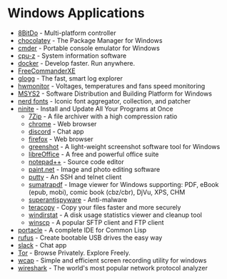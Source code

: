 # Windows Applications


- [8BitDo](https://www.8bitdo.com/) - Multi-platform controller
- [chocolatey](https://chocolatey.org/) - The Package Manager for Windows
- [cmder](https://cmder.app/) - Portable console emulator for Windows
- [cpu-z](https://www.cpuid.com/softwares/cpu-z.html) - System information software
- [docker](https://www.docker.com/) - Develop faster. Run anywhere.
- [FreeCommanderXE](https://freecommander.com/en/summary/)
- [glogg](https://glogg.bonnefon.org/) - The fast, smart log explorer
- [hwmonitor](https://www.cpuid.com/softwares/hwmonitor.html) - Voltages, temperatures and fans speed monitoring
- [MSYS2](https://www.msys2.org/) - Software Distribution and Building Platform for Windows
- [nerd fonts](https://www.nerdfonts.com/) - Iconic font aggregator, collection, and patcher
- [ninite](https://ninite.com/) - Install and Update All Your Programs at Once
    - [7Zip](https://www.7-zip.org/) - A file archiver with a high compression ratio
    - [chrome](https://www.google.com/chrome/) - Web browser
    - [discord](https://discord.com/) - Chat app
    - [firefox](https://www.mozilla.org/en-US/firefox/new/) - Web browser
    - [greenshot](https://getgreenshot.org/) - A light-weight screenshot software tool for Windows
    - [libreOffice](https://www.libreoffice.org/) - A free and powerful office suite
    - [notepad++](https://notepad-plus-plus.org/) - Source code editor
    - [paint.net](https://www.getpaint.net/) - Image and photo editing software
    - [putty](https://www.putty.org/) - An SSH and telnet client
    - [sumatrapdf](https://www.sumatrapdfreader.org/free-pdf-reader) - Image viewer for Windows supporting: PDF, eBook (epub, mobi), comic book (cbz/cbr), DjVu, XPS, CHM
    - [superantispyware](https://www.superantispyware.com/) - Anti-malware
    - [teracopy](https://www.codesector.com/teracopy) - Copy your files faster and more securely
    - [windirstat](https://windirstat.net/) - A disk usage statistics viewer and cleanup tool
    - [winscp](https://winscp.net/eng/index.php) - A popular SFTP client and FTP client
- [portacle](https://portacle.github.io/) - A complete IDE for Common Lisp
- [rufus](https://rufus.ie/en/) - Create bootable USB drives the easy way
- [slack](https://slack.com/) - Chat app
- [Tor](https://www.torproject.org/) - Browse Privately. Explore Freely.
- [wcap](https://github.com/mmozeiko/wcap) - Simple and efficient screen recording utility for windows
- [wireshark](https://www.wireshark.org/) - The world's most popular network protocol analyzer
